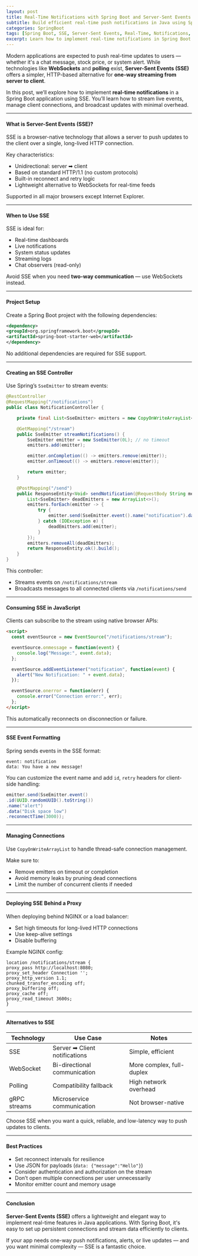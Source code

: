 ```yaml
---
layout: post
title: Real-Time Notifications with Spring Boot and Server-Sent Events
subtitle: Build efficient real-time push notifications in Java using Spring Boot and Server-Sent Events
categories: SpringBoot
tags: [Spring Boot, SSE, Server-Sent Events, Real-Time, Notifications, Java, WebSockets]
excerpt: Learn how to implement real-time notifications in Spring Boot applications using Server-Sent Events (SSE). This guide covers streaming data to clients, broadcasting updates, and managing persistent connections.
---
```

Modern applications are expected to push real-time updates to users — whether it's a chat message, stock price, or system alert. While technologies like **WebSockets** and **polling** exist, **Server-Sent Events (SSE)** offers a simpler, HTTP-based alternative for **one-way streaming from server to client**.

In this post, we’ll explore how to implement **real-time notifications** in a Spring Boot application using SSE. You’ll learn how to stream live events, manage client connections, and broadcast updates with minimal overhead.

---

#### What is Server-Sent Events (SSE)?

SSE is a browser-native technology that allows a server to push updates to the client over a single, long-lived HTTP connection.

Key characteristics:
- Unidirectional: server ➡ client
- Based on standard HTTP/1.1 (no custom protocols)
- Built-in reconnect and retry logic
- Lightweight alternative to WebSockets for real-time feeds

Supported in all major browsers except Internet Explorer.

---

#### When to Use SSE

SSE is ideal for:
- Real-time dashboards
- Live notifications
- System status updates
- Streaming logs
- Chat observers (read-only)

Avoid SSE when you need **two-way communication** — use WebSockets instead.

---

#### Project Setup

Create a Spring Boot project with the following dependencies:

```xml
<dependency>
<groupId>org.springframework.boot</groupId>
<artifactId>spring-boot-starter-web</artifactId>
</dependency>
```

No additional dependencies are required for SSE support.

---

#### Creating an SSE Controller

Use Spring’s `SseEmitter` to stream events:

```java
@RestController
@RequestMapping("/notifications")
public class NotificationController {

    private final List<SseEmitter> emitters = new CopyOnWriteArrayList<>();

    @GetMapping("/stream")
    public SseEmitter streamNotifications() {
        SseEmitter emitter = new SseEmitter(0L); // no timeout
        emitters.add(emitter);

        emitter.onCompletion(() -> emitters.remove(emitter));
        emitter.onTimeout(() -> emitters.remove(emitter));

        return emitter;
    }

    @PostMapping("/send")
    public ResponseEntity<Void> sendNotification(@RequestBody String message) {
        List<SseEmitter> deadEmitters = new ArrayList<>();
        emitters.forEach(emitter -> {
            try {
                emitter.send(SseEmitter.event().name("notification").data(message));
            } catch (IOException e) {
                deadEmitters.add(emitter);
            }
        });
        emitters.removeAll(deadEmitters);
        return ResponseEntity.ok().build();
    }
}
```

This controller:
- Streams events on `/notifications/stream`
- Broadcasts messages to all connected clients via `/notifications/send`

---

#### Consuming SSE in JavaScript

Clients can subscribe to the stream using native browser APIs:

```html
<script>
  const eventSource = new EventSource("/notifications/stream");

  eventSource.onmessage = function(event) {
    console.log("Message:", event.data);
  };

  eventSource.addEventListener("notification", function(event) {
    alert("New Notification: " + event.data);
  });

  eventSource.onerror = function(err) {
    console.error("Connection error:", err);
  };
</script>
```

This automatically reconnects on disconnection or failure.

---

#### SSE Event Formatting

Spring sends events in the SSE format:

```
event: notification
data: You have a new message!
```

You can customize the event name and add `id`, `retry` headers for client-side handling:

```java
emitter.send(SseEmitter.event()
.id(UUID.randomUUID().toString())
.name("alert")
.data("Disk space low")
.reconnectTime(3000));
```

---

#### Managing Connections

Use `CopyOnWriteArrayList` to handle thread-safe connection management.

Make sure to:
- Remove emitters on timeout or completion
- Avoid memory leaks by pruning dead connections
- Limit the number of concurrent clients if needed

---

#### Deploying SSE Behind a Proxy

When deploying behind NGINX or a load balancer:

- Set high timeouts for long-lived HTTP connections
- Use keep-alive settings
- Disable buffering

Example NGINX config:

```
location /notifications/stream {
proxy_pass http://localhost:8080;
proxy_set_header Connection '';
proxy_http_version 1.1;
chunked_transfer_encoding off;
proxy_buffering off;
proxy_cache off;
proxy_read_timeout 3600s;
}
```

---

#### Alternatives to SSE

| Technology   | Use Case                        | Notes                        |
|--------------|----------------------------------|------------------------------|
| SSE           | Server ➡ Client notifications   | Simple, efficient            |
| WebSocket     | Bi-directional communication    | More complex, full-duplex    |
| Polling       | Compatibility fallback          | High network overhead        |
| gRPC streams  | Microservice communication      | Not browser-native           |

Choose SSE when you want a quick, reliable, and low-latency way to push updates to clients.

---

#### Best Practices

- Set reconnect intervals for resilience
- Use JSON for payloads (`data: {"message":"Hello"}`)
- Consider authentication and authorization on the stream
- Don’t open multiple connections per user unnecessarily
- Monitor emitter count and memory usage

---

#### Conclusion

**Server-Sent Events (SSE)** offers a lightweight and elegant way to implement real-time features in Java applications. With Spring Boot, it's easy to set up persistent connections and stream data efficiently to clients.

If your app needs one-way push notifications, alerts, or live updates — and you want minimal complexity — SSE is a fantastic choice.
